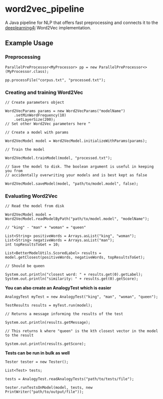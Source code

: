 # word2vec_pipeline

A Java pipeline for NLP that offers fast preprocessing and connects it to the [deeplearning4j](https://www.github.com/deeplearning4j/deeplearning4j)  Word2Vec implementation.


## Example Usage

### Preprocessing

```
ParallelPreProcessor<MyProcessor> pp = new ParallelPreProcessor<>(MyProcessor.class);

pp.processFile("corpus.txt", "processed.txt");
```

### Creating and training Word2Vec

```
// Create parameters object

Word2VecParams params = new Word2VecParams("modelName")
    .setMinWordFrequency(10)
    .setLayerSize(200);
// Set other Word2Vec parameters here ^

// Create a model with params 

Word2VecModel model = Word2VecModel.initializeWithParams(params);

// Train the model

Word2VecModel.trainModel(model, "processed.txt");

// Save the model to disk. The boolean argument is useful in keeping you from
// accidentally overwriting your models and is best kept as false

Word2VecModel.saveModel(model, "path/to/model.model", false);
```

### Evaluating Word2Vec

```
// Read the model from disk

Word2VecModel model = Word2VecModel.readModelByPath("path/to/model.model", "modelName");

// "king" - "man" + "woman" = "queen"

List<String> positiveWords = Arrays.asList("king", "woman");
List<String> negativeWords = Arrays.asList("man");
int topResultsToGet = 10;

List<BetterModelUtils.ScoredLabel> results = model.getClosest(positiveWords, negativeWords, topResultsToGet);

// Should be queen

System.out.println("closest word: " + results.get(0).getLabel);
System.out.println("similarity: " + results.get(0).getScore);
```

**You can also create an AnalogyTest which is easier**

```
AnalogyTest myTest = new AnalogyTest("king", "man", "woman", "queen");

TestResults results = myTest.run(model);

// Returns a message informing the results of the test

System.out.println(results.getMessage);

// This returns k where "queen" is the kth closest vector in the model to the result

System.out.println(results.getScore);
```

**Tests can be run in bulk as well**

```
Tester tester = new Tester();

List<Test> tests;

tests = AnalogyTest.readAnalogyTests("path/to/tests/file");

tester.runTestsOnModel(model, tests, new PrintWriter("path/to/output/file"));
```
